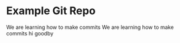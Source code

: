 # Example Git Repo

We are learning how to make commits
We are learning how to make commits
hi
goodby